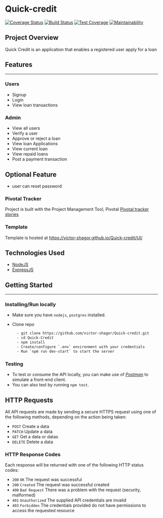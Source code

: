 # Quick-credit

[![Coverage Status](https://coveralls.io/repos/github/victor-shagor/Quick-credit/badge.svg?branch=develop)](https://coveralls.io/github/victor-shagor/Quick-credit?branch=develop)
[![Build Status](https://travis-ci.org/victor-shagor/Quick-credit.svg?branch=develop)](https://travis-ci.org/victor-shagor/Quick-credit)
[![Test Coverage](https://api.codeclimate.com/v1/badges/ac796788812d95bb80a1/test_coverage)](https://codeclimate.com/github/victor-shagor/Quick-credit/test_coverage)
[![Maintainability](https://api.codeclimate.com/v1/badges/ac796788812d95bb80a1/maintainability)](https://codeclimate.com/github/victor-shagor/Quick-credit/maintainability)


## Project Overview
Quick Credit is an application that enables a registered user apply for a loan

## Features
---
### Users
- Signup 
- Login
- View loan transactions

### Admin
- View all users
- Verify a user
- Approve or reject a loan
- View loan Applications
- View current loan
- View repaid loans
- Post a payment transaction

## Optional Feature
- user can reset password

### Pivotal Tracker
Project is built with the Project Management Tool, Pivotal [Pivotal tracker stories](https://www.pivotaltracker.com/n/projects/2328144)

### Template
Template is hosted at https://victor-shagor.github.io/Quick-credit/UI/


## Technologies Used
- [NodeJS](https://nodejs.org/en/download/)
- [ExpressJS](https://expressjs.com/)


## Getting Started
---

### Installing/Run locally
- Make sure you have `nodejs`, `postgres` installed.
- Clone repo 

  ```bash
    - git clone https://github.com/victor-shagor/Quick-credit.git
    - cd Quick-Credit
    - npm install
    - Create/configure `.env` environment with your credentials
    - Run `npm run dev-start` to start the server 
  ```

### Testing
- To test or consume the API locally, you can make use of [*Postman*](https://www.getpostman.com) to simulate a front-end client.
- You can also test by running `npm test`.


## HTTP Requests
All API requests are made by sending a secure HTTPS request using one of the following methods, depending on the action being taken:

- `POST` Create a data
- `PATCH` Update a data
- `GET` Get a data or datas
- `DELETE` Delete a data


### HTTP Response Codes
Each response will be returned with one of the following HTTP status codes:

- `200` `OK` The request was successful
- `200` `Created` The request was successful created
- `400` `Bad Request` There was a problem with the request (security, malformed)
- `401` `Unauthorized` The supplied API credentials are invalid
- `403` `Forbidden` The credentials provided do not have permissions to access the requested resource

